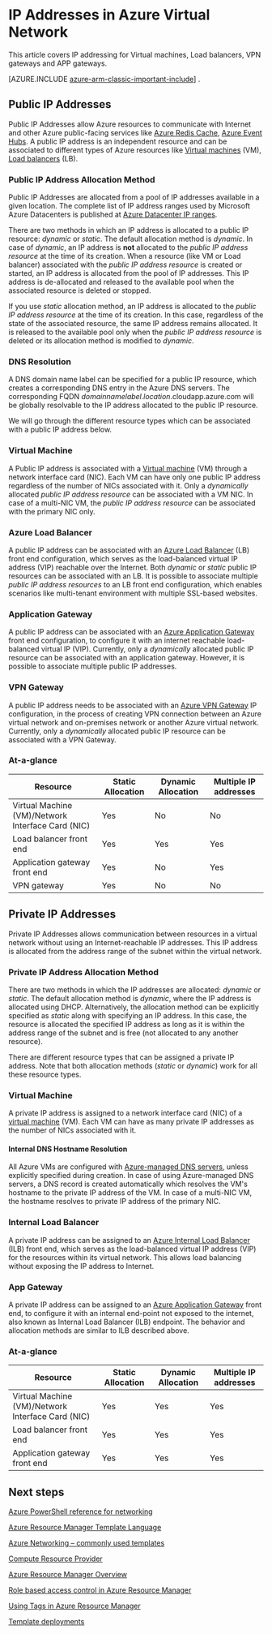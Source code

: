 <properties 
   pageTitle="Public and Private IP addresses in Azure Network Resource Provider | Microsoft Azure"
   description="Learn about IP addresses, public and private for  Network Resource Provider in Azure Resource Manager"
   services="virtual-network"
   documentationCenter="na"
   authors="joaoma"
   manager="carmonm"
   editor="tysonn" />
<tags 
   ms.service="virtual-network"
   ms.devlang="na"
   ms.topic="article"
   ms.tgt_pltfrm="na"
   ms.workload="infrastructure-services"
   ms.date="12/07/2015"
   ms.author="joaoma" />

# IP Addresses in Azure Virtual Network
This article covers IP addressing for Virtual machines, Load balancers, VPN gateways and APP gateways.

[AZURE.INCLUDE [azure-arm-classic-important-include](../../includes/learn-about-deployment-models-rm-include.md)] .

## Public IP Addresses
Public IP Addresses allow Azure resources to communicate with Internet and other Azure public-facing services like [Azure Redis Cache](https://azure.microsoft.com/services/cache), [Azure Event Hubs](https://azure.microsoft.com/services/event-hubs). A public IP address is an independent resource and can be associated to different types of Azure resources like [Virtual machines](virtual-machines-about.md) (VM), [Load balancers](load-balancer-overview.md) (LB).

### Public IP Address Allocation Method
Public IP Addresses are allocated from a pool of IP addresses available in a given location. The complete list of IP address ranges used by Microsoft Azure Datacenters is published at [Azure Datacenter IP ranges](https://www.microsoft.com/download/details.aspx?id=41653).

There are two methods in which an IP address is allocated to a public IP resource: *dynamic* or *static*. The default allocation method is *dynamic*. In case of *dynamic*, an IP address is **not** allocated to the *public IP address resource* at the time of its creation. When a resource (like VM or Load balancer) associated with the *public IP address resource* is created or started, an IP address is allocated from the pool of IP addresses. This IP address is de-allocated and released to the available pool when the associated resource is deleted or stopped.

If you use *static* allocation method, an IP address is allocated to the *public IP address resource* at the time of its creation. In this case, regardless of the state of the associated resource, the same IP address remains allocated. It is released to the available pool only when the *public IP address resource* is deleted or its allocation method is modified to *dynamic*.

### DNS Resolution
A DNS domain name label can be specified for a public IP resource, which creates a corresponding DNS entry in the Azure DNS servers. The corresponding FQDN *domainnamelabel*.*location*.cloudapp.azure.com will be globally resolvable to the IP address allocated to the public IP resource.

We will go through the different resource types which can be associated with a public IP address below.

### Virtual Machine
A Public IP address is associated with a [Virtual machine](virtual-machines-about.md) (VM) through a network interface card (NIC). Each VM can have only one public IP address regardless of the number of NICs associated with it. Only a *dynamically* allocated *public IP address resource* can be associated with a VM NIC. In case of a multi-NIC VM, the *public IP address resource* can be associated with the primary NIC only.

### Azure Load Balancer
A public IP address can be associated with an [Azure Load Balancer](load-balancer-overview.md) (LB) front end configuration, which serves as the load-balanced virtual IP address (VIP) reachable over the Internet. Both *dynamic* or *static* public IP resources can be associated with an LB. It is possible to associate multiple *public IP address resources* to an LB front end configuration, which enables  scenarios like multi-tenant environment with multiple SSL-based websites.

### Application Gateway
A public IP address can be associated with an [Azure Application Gateway](application-gateway-introduction.md) front end configuration, to configure it with an internet reachable load-balanced virtual IP (VIP). Currently, only a *dynamically* allocated public IP resource can be associated with an application gateway. However, it is possible to associate multiple public IP addresses.

### VPN Gateway
A public IP address needs to be associated with an [Azure VPN Gateway](vpn-gateway-about-vpngateways.md) IP configuration, in the process of creating VPN connection between an Azure virtual network and on-premises network or another Azure virtual network. Currently, only a *dynamically* allocated public IP resource can be associated with a VPN Gateway.

### At-a-glance

|Resource|Static Allocation|Dynamic Allocation|Multiple IP addresses|
|---|---|---|---|
|Virtual Machine (VM)/Network Interface Card (NIC)|Yes|No|No|
|Load balancer front end|Yes|Yes|Yes|
|Application gateway front end|Yes|No|Yes|
|VPN gateway|Yes|No|No|

## Private IP Addresses
Private IP Addresses allows communication between resources in a virtual network without using an Internet-reachable IP addresses. This IP address is allocated from the address range of the subnet within the virtual network.

### Private IP Address Allocation Method
There are two methods in which the IP addresses are allocated: *dynamic* or *static*. The default allocation method is *dynamic*, where the IP address is allocated using DHCP. Alternatively, the allocation method can be explicitly specified as *static* along with specifying an IP address. In this case, the resource is allocated the specified IP address as long as it is within the address range of the subnet and is free (not allocated to any another resource).

There are different resource types that can be assigned a private IP address. Note that both allocation methods (*static* or *dynamic*) work for all these resource types.

### Virtual Machine
A private IP address is assigned to a network interface card (NIC) of a [virtual machine](virtual-machines-about.md) (VM). Each VM can have as many private IP addresses as the number of NICs associated with it.

#### Internal DNS Hostname Resolution
All Azure VMs are configured with [Azure-managed DNS servers](virtual-networks-name-resolution-for-vms-and-role-instances.md#azure-provided-name-resolution), unless explicitly specified during creation. In case of using Azure-managed DNS servers, a DNS record is created automatically which resolves the VM's hostname to the private IP address of the VM. In case of a multi-NIC VM, the hostname resolves to private IP address of the primary NIC.

### Internal Load Balancer
A private IP address can be assigned to an [Azure Internal Load Balancer](load-balancer-internal-overview.md) (ILB) front end, which serves as the load-balanced virtual IP address (VIP) for the resources within its virtual network. This allows load balancing without exposing the IP address to Internet.

### App Gateway
A private IP address can be assigned to an [Azure Application Gateway](application-gateway-introduction.md) front end, to configure it with an internal end-point not exposed to the internet, also known as Internal Load Balancer (ILB) endpoint. The behavior and allocation methods are similar to ILB described above.

### At-a-glance
|Resource|Static Allocation|Dynamic Allocation|Multiple IP addresses|
|---|---|---|---|
|Virtual Machine (VM)/Network Interface Card (NIC)|Yes|Yes|Yes|
|Load balancer front end|Yes|Yes|Yes|
|Application gateway front end|Yes|Yes|Yes|

## Next steps


[Azure PowerShell reference for networking](https://msdn.microsoft.com/library/azure/mt163510.aspx)

[Azure Resource Manager Template Language](../resource-group-authoring-templates.md)

[Azure Networking – commonly used templates](https://github.com/Azure/azure-quickstart-templates)

[Compute Resource Provider](../virtual-machines-azurerm-versus-azuresm)

[Azure Resource Manager Overview](../resource-group-overview)

[Role based access control in Azure Resource Manager](https://msdn.microsoft.com/library/azure/dn906885.aspx) 

[Using Tags in Azure Resource Manager](https://msdn.microsoft.com/library/azure/dn848368.aspx)

[Template deployments](https://msdn.microsoft.com/library/azure/dn790549.aspx) 


